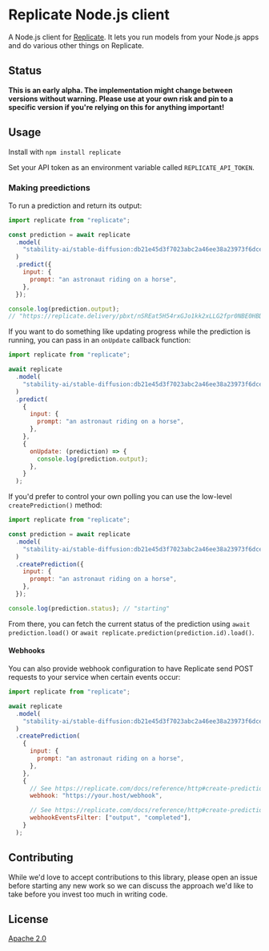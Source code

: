 # Replicate Node.js client

A Node.js client for [Replicate](https://replicate.com/). It lets you run models from your Node.js apps and do various other things on Replicate.

## Status

**This is an early alpha. The implementation might change between versions
without warning. Please use at your own risk and pin to a specific version if
you're relying on this for anything important!**

## Usage

Install with `npm install replicate`

Set your API token as an environment variable called `REPLICATE_API_TOKEN`.

### Making preedictions

To run a prediction and return its output:

```js
import replicate from "replicate";

const prediction = await replicate
  .model(
    "stability-ai/stable-diffusion:db21e45d3f7023abc2a46ee38a23973f6dce16bb082a930b0c49861f96d1e5bf"
  )
  .predict({
    input: {
      prompt: "an astronaut riding on a horse",
    },
  });

console.log(prediction.output);
// "https://replicate.delivery/pbxt/nSREat5H54rxGJo1kk2xLLG2fpr0NBE0HBD5L0jszLoy8oSIA/out-0.png"
```

If you want to do something like updating progress while the prediction is
running, you can pass in an `onUpdate` callback function:

```js
import replicate from "replicate";

await replicate
  .model(
    "stability-ai/stable-diffusion:db21e45d3f7023abc2a46ee38a23973f6dce16bb082a930b0c49861f96d1e5bf"
  )
  .predict(
    {
      input: {
        prompt: "an astronaut riding on a horse",
      },
    },
    {
      onUpdate: (prediction) => {
        console.log(prediction.output);
      },
    }
  );
```

If you'd prefer to control your own polling you can use the low-level
`createPrediction()` method:

```js
import replicate from "replicate";

const prediction = await replicate
  .model(
    "stability-ai/stable-diffusion:db21e45d3f7023abc2a46ee38a23973f6dce16bb082a930b0c49861f96d1e5bf"
  )
  .createPrediction({
    input: {
      prompt: "an astronaut riding on a horse",
    },
  });

console.log(prediction.status); // "starting"
```

From there, you can fetch the current status of the prediction using
`await prediction.load()` or `await replicate.prediction(prediction.id).load()`.

#### Webhooks

You can also provide webhook configuration to have Replicate send POST requests
to your service when certain events occur:

```js
import replicate from "replicate";

await replicate
  .model(
    "stability-ai/stable-diffusion:db21e45d3f7023abc2a46ee38a23973f6dce16bb082a930b0c49861f96d1e5bf"
  )
  .createPrediction(
    {
      input: {
        prompt: "an astronaut riding on a horse",
      },
    },
    {
      // See https://replicate.com/docs/reference/http#create-prediction--webhook
      webhook: "https://your.host/webhook",

      // See https://replicate.com/docs/reference/http#create-prediction--webhook_events_filter
      webhookEventsFilter: ["output", "completed"],
    }
  );
```

## Contributing

While we'd love to accept contributions to this library, please open an issue
before starting any new work so we can discuss the approach we'd like to take
before you invest too much in writing code.

## License

[Apache 2.0](LICENSE)
